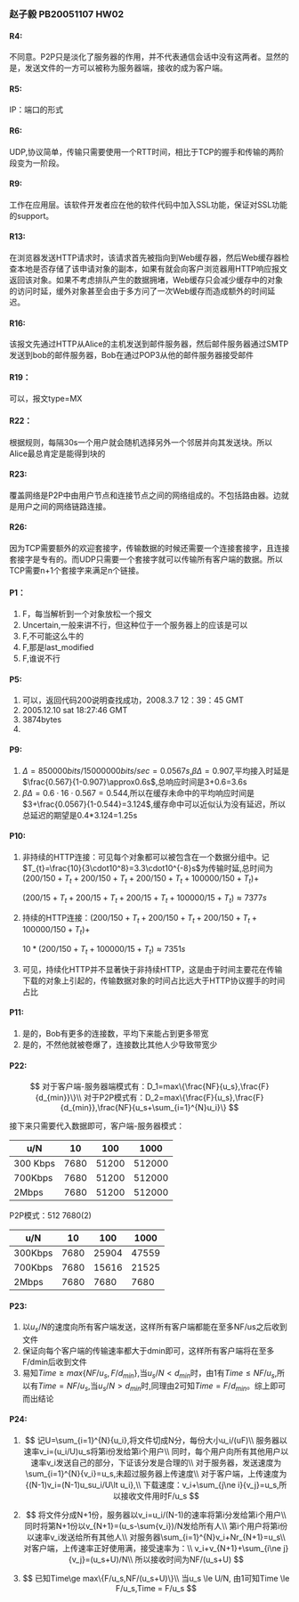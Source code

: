 ### 赵子毅 PB20051107 HW02

#### R4:

不同意。P2P只是淡化了服务器的作用，并不代表通信会话中没有这两者。显然的是，发送文件的一方可以被称为服务器端，接收的成为客户端。

#### R5:

IP：端口的形式

#### R6:

UDP,协议简单，传输只需要使用一个RTT时间，相比于TCP的握手和传输的两阶段变为一阶段。

#### R9:

工作在应用层。该软件开发者应在他的软件代码中加入SSL功能，保证对SSL功能的support。

#### R13:

在浏览器发送HTTP请求时，该请求首先被指向到Web缓存器，然后Web缓存器检查本地是否存储了该申请对象的副本，如果有就会向客户浏览器用HTTP响应报文返回该对象。如果不考虑排队产生的数据拥堵，Web缓存只会减少缓存中的对象的访问时延，缓外对象甚至会由于多方问了一次Web缓存而造成额外的时间延迟。

#### R16:

该报文先通过HTTP从Alice的主机发送到邮件服务器，然后邮件服务器通过SMTP发送到bob的邮件服务器，Bob在通过POP3从他的邮件服务器接受邮件

#### R19：

可以，报文type=MX

#### R22：

根据规则，每隔30s一个用户就会随机选择另外一个邻居并向其发送块。所以Alice最总肯定是能得到块的

#### R23:

覆盖网络是P2P中由用户节点和连接节点之间的网络组成的。不包括路由器。边就是用户之间的网络链路连接。

#### R26:

因为TCP需要额外的欢迎套接字，传输数据的时候还需要一个连接套接字，且连接套接字是专有的。而UDP只需要一个套接字就可以传输所有客户端的数据。所以TCP需要n+1个套接字来满足n个链接。

#### P1：

1. F，每当解析到一个对象放松一个报文
2. Uncertain,一般来讲不行，但这种位于一个服务器上的应该是可以
3. F,不可能这么牛的
4. F,那是last_modified
5. F,谁说不行

#### P5:

1. 可以，返回代码200说明查找成功，2008.3.7 12：39：45 GMT
2. 2005.12.10 sat 18:27:46 GMT
3. 3874bytes
4. <!doc ，同意，从关键词Keep-Alive可见

#### P9:

1. $\Delta = 850000bits / 15000000bits/sec = 0.0567s$,$\beta\Delta=0.907$,平均接入时延是$\frac{0.567}{1-0.907}\approx0.6s$,总响应时间是3+0.6=3.6s
2. $\beta\Delta=0.6\cdot16\cdot0.567=0.544$,所以在缓存未命中的平均响应时间是$3+\frac{0.0567}{1-0.544}=3.124$,缓存命中可以近似认为没有延迟，所以总延迟的期望是0.4*3.124=1.25s

#### P10:

1. 非持续的HTTP连接：可见每个对象都可以被包含在一个数据分组中。记$T_{t}=\frac{10}{3\cdot10^8}=3.3\cdot10^{-8}s$为传输时延,总时间为$(200/150+T_t+200/150+T_t+200/150+T_t+100000/150+T_t)+$

   $(200/15+T_t+200/15+T_t+200/15+T_t+100000/15+T_t)\approx7377 s$

2. 持续的HTTP连接：$(200/150+T_t+200/150+T_t+200/150+T_t+100000/150+T_t)+$

   $10*(200/150+T_t+100000/15+T_t)\approx7351 s$

3.  可见，持续化HTTP并不显著快于非持续HTTP，这是由于时间主要花在传输下载的对象上引起的，传输数据对象的时间占比远大于HTTP协议握手的时间占比

#### P11:

1. 是的，Bob有更多的连接数，平均下来能占到更多带宽
2. 是的，不然他就被卷爆了，连接数比其他人少导致带宽少

#### P22:

$$
对于客户端-服务器端模式有：D_1=max\{\frac{NF}{u_s},\frac{F}{d_{min}}\}\\
对于P2P模式有：D_2=max\{\frac{F}{u_s},\frac{F}{d_{min}},\frac{NF}{u_s+\sum_{i=1}^{N}u_i}\}
$$

接下来只需要代入数据即可，客户端-服务器模式：



| u/N      | 10   | 100   | 1000   |
| -------- | ---- | ----- | ------ |
| 300 Kbps | 7680 | 51200 | 512000 |
| 700Kbps  | 7680 | 51200 | 512000 |
| 2Mbps    | 7680 | 51200 | 512000 |



P2P模式：512 7680(2)  

| u/N     | 10   | 100   | 1000  |
| ------- | ---- | ----- | ----- |
| 300Kbps | 7680 | 25904 | 47559 |
| 700Kbps | 7680 | 15616 | 21525 |
| 2Mbps   | 7680 | 7680  | 7680  |

#### P23:

1. 以$u_s/N$的速度向所有客户端发送，这样所有客户端都能在至多NF/us之后收到文件
2. 保证向每个客户端的传输速率都大于dmin即可，这样所有客户端将在至多F/dmin后收到文件
3. 易知$Time\ge max\{NF/u_s,F/d_{min}\}$,当$u_s/N\lt d_{min}$时，由1有$Time\le NF/u_s$,所以有$Time=NF/u_s$,当$u_s/N\gt d_{min}$时,同理由2可知$Time=F/d_{min}$。综上即可而出结论

#### P24:

1. $$
   记U=\sum_{i=1}^{N}{u_i},将文件切成N分，每份大小u_i/(uF)\\
   服务器以速率v_i=(u_i/U)u_s将第i份发给第i个用户\\
   同时，每个用户向所有其他用户以速率v_i发送自己的部分，下证该分发是合理的\\
   对于服务器，发送速度为\sum_{i=1}^{N}{v_i}=u_s,未超过服务器上传速度\\
   对于客户端，上传速度为{(N-1)v_i=(N-1)u_su_i/U\lt u_i},\\
   下载速度：v_i+\sum_{j\ne i}{v_j}=u_s,所以接收文件用时F/u_s
   $$

2. $$
   将文件分成N+1份，服务器以v_i=u_i/(N-1)的速率将第i分发给第i个用户\\
   同时将第N+1份以v_{N+1}=(u_s-\sum{v_i})/N发给所有人\\
   第i个用户将第i份以速率v_i发送给所有其他人\\
   对服务器\sum_{i=1}^{N}v_i+Nr_{N+1}=u_s\\
   对客户端，上传速率正好使用满，接受速率为：\\
   v_i+v_{N+1}+\sum_{i\ne j}{v_j}=(u_s+U)/N\\
   所以接收时间为NF/(u_s+U)
   $$

3. $$
   已知Time\ge max\{F/u_s,NF/(u_s+U)\}\\
   当u_s \le U/N, 由1可知Time \le F/u_s,Time = F/u_s
   $$

